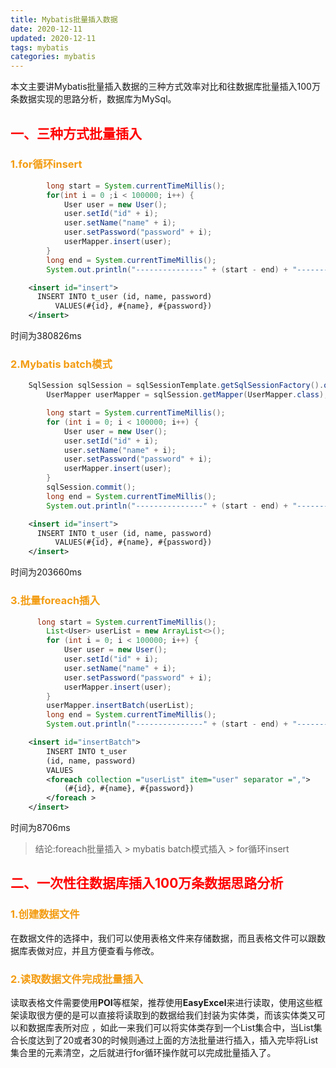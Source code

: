 ```yaml
---
title: Mybatis批量插入数据
date: 2020-12-11
updated: 2020-12-11
tags: mybatis
categories: mybatis
---
```


本文主要讲Mybatis批量插入数据的三种方式效率对比和往数据库批量插入100万条数据实现的思路分析，数据库为MySql。

## <font color=red>一、三种方式批量插入</font>

### <font color=#F39C12>1.for循环insert</font>

``` java
        long start = System.currentTimeMillis();
        for(int i = 0 ;i < 100000; i++) {
            User user = new User();
            user.setId("id" + i);
            user.setName("name" + i);
            user.setPassword("password" + i);
            userMapper.insert(user);
        }
        long end = System.currentTimeMillis();
        System.out.println("---------------" + (start - end) + "---------------");
```
``` xml
    <insert id="insert">
      INSERT INTO t_user (id, name, password)
          VALUES(#{id}, #{name}, #{password})
    </insert>
```

时间为380826ms

### <font color=#F39C12>2.Mybatis batch模式</font>

```java
    SqlSession sqlSession = sqlSessionTemplate.getSqlSessionFactory().openSession(ExecutorType.BATCH, false);//跟上述sql区别
        UserMapper userMapper = sqlSession.getMapper(UserMapper.class);

        long start = System.currentTimeMillis();
        for (int i = 0; i < 100000; i++) {
            User user = new User();
            user.setId("id" + i);
            user.setName("name" + i);
            user.setPassword("password" + i);
            userMapper.insert(user);
        }
        sqlSession.commit();
        long end = System.currentTimeMillis();
        System.out.println("---------------" + (start - end) + "---------------");
```
```xml
    <insert id="insert">
      INSERT INTO t_user (id, name, password)
          VALUES(#{id}, #{name}, #{password})
    </insert>
```
时间为203660ms

### <font color=#F39C12>3.批量foreach插入</font>

```java
      long start = System.currentTimeMillis();
        List<User> userList = new ArrayList<>();
        for (int i = 0; i < 100000; i++) {
            User user = new User();
            user.setId("id" + i);
            user.setName("name" + i);
            user.setPassword("password" + i);
            userMapper.insert(user);
        }
        userMapper.insertBatch(userList);
        long end = System.currentTimeMillis();
        System.out.println("---------------" + (start - end) + "---------------");
```
```xml
    <insert id="insertBatch">
        INSERT INTO t_user
        (id, name, password)
        VALUES
        <foreach collection ="userList" item="user" separator =",">
            (#{id}, #{name}, #{password})
        </foreach >
    </insert>
```

时间为8706ms

> 结论:foreach批量插入 > mybatis batch模式插入 > for循环insert

## <font color=red>二、一次性往数据库插入100万条数据思路分析</font>

### <font color=#F39C12>1.创建数据文件</font>

在数据文件的选择中，我们可以使用表格文件来存储数据，而且表格文件可以跟数据库表做对应，并且方便查看与修改。

### <font color=#F39C12>2.读取数据文件完成批量插入</font>

读取表格文件需要使用**POI**等框架，推荐使用**EasyExcel**来进行读取，使用这些框架读取很方便的是可以直接将读取到的数据给我们封装为实体类，而该实体类又可以和数据库表所对应 ，如此一来我们可以将实体类存到一个List集合中，当List集合长度达到了20或者30的时候则通过上面的方法批量进行插入，插入完毕将List集合里的元素清空，之后就进行for循环操作就可以完成批量插入了。